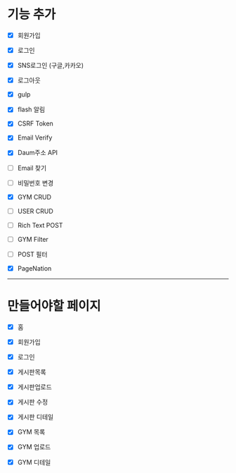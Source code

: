 # 기능 추가

- [x] 회원가입

- [x] 로그인

- [x] SNS로그인 (구글,카카오)

- [x] 로그아웃

- [x] gulp

- [x] flash 알림

- [x] CSRF Token

- [x] Email Verify

- [x] Daum주소 API

- [ ] Email 찾기

- [ ] 비밀번호 변경

- [x] GYM CRUD

- [ ] USER CRUD

- [ ] Rich Text POST

- [ ] GYM Filter

- [ ] POST 필터

- [x] PageNation

---

# 만들어야할 페이지

- [x] 홈

- [x] 회원가입

- [x] 로그인

- [x] 게시판목록

- [x] 게시판업로드

- [x] 게시판 수정

- [x] 게시판 디테일

- [x] GYM 목록

- [x] GYM 업로드

- [x] GYM 디테일
